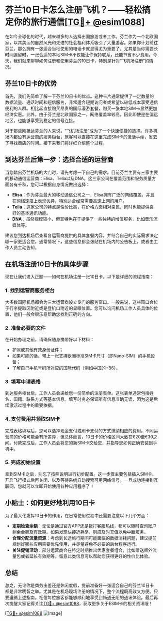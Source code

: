 # 芬兰10日卡怎么注册飞机？——轻松搞定你的旅行通信[[TG💪+ @esim1088](https://t.me/s/esim1088)]

在如今全球化的时代，越来越多的人选择出国旅游或者工作。芬兰作为一个北欧国家，以其美丽的自然风光和先进的社会福利体系吸引了大量游客。如果你计划前往芬兰，那么拥有一张适合当地使用的电话卡就显得尤为重要了。尤其是当你需要长时间逗留时，一张合适的本地SIM卡不仅能让你保持联系，还能节省不少费用。今天，我们就来聊聊如何注册和使用芬兰的10日卡，特别是针对“飞机场注册”的情况。

## 芬兰10日卡的优势

首先，我们先简单了解一下芬兰10日卡的优点。这种卡片通常提供了一定数量的数据流量、通话时间和短信服务，非常适合短期访问者或希望以较低成本享受通信便利的人群。相比起直接购买昂贵的国际漫游套餐，购买一张本地SIM卡显然更加经济实惠。此外，由于芬兰是北欧国家之一，网络覆盖率较高，因此即使是在偏远地区，也能够享受到稳定的信号连接。

对于那些刚抵达芬兰的人来说，“飞机场注册”成为了一个快速便捷的选择。许多机场内都设有运营商的服务柜台，旅客可以直接在这里完成SIM卡的激活手续，省去了寻找商店的时间。接下来我们将详细介绍整个过程。

## 到达芬兰后第一步：选择合适的运营商

当您踏出芬兰机场的大门时，请先考虑一下自己的需求。目前芬兰主要有三家主要的移动通信运营商：Elisa、Telia以及DNA。这三家公司在覆盖范围和服务质量方面各有千秋，您可以根据自身情况做出选择：

- **Elisa**：作为芬兰最大的移动通信公司之一，Elisa拥有广泛的网络覆盖，并且在网络速度上表现优异，特别适合经常需要高速上网的用户。
- **Telia**：这家公司的特点是性价比高，在价格方面相对亲民，同时也能提供良好的基本通讯功能。
- **DNA**：虽然规模较小，但其特色在于提供了一些独特的增值服务，比如音乐流媒体等。

建议您到达机场后查看各运营商提供的具体套餐内容，并结合自己的实际需求决定哪一家更适合您。通常情况下，这些信息都会张贴在机场内的公告板上，或者由工作人员主动告知。

## 在机场注册10日卡的具体步骤

现在让我们进入正题——如何在机场注册一张10日卡。以下是详细的流程指南：

### 1. 找到运营商服务柜台

大多数国际机场都会为三大运营商设立专门的服务窗口。一般来说，这些窗口会位于行李提取区附近或是登机口附近的显眼位置。您可以询问机场工作人员具体的位置，他们一般会很乐意帮助您找到正确的方向。

### 2. 准备必要的文件

在开始办理之前，请确保随身携带好以下材料：
- 护照或其他有效身份证件；
- 如果可能的话，带上一张支持欧洲标准SIM卡尺寸（即Nano-SIM）的手机设备；
- 了解自己手机号码所对应的国际代码（例如中国的+86）。

### 3. 填写申请表格

到达服务柜台后，工作人员会递给您一份简单的注册表单。这张表单通常包括姓名、国籍、联系方式等基本信息。填写时务必保证所有信息准确无误，因为这是后续激活过程中的重要依据。

### 4. 支付费用并领取SIM卡

完成表格填写后，您可以选择现金支付或刷卡支付的方式缴纳相应的费用。不同运营商的价格可能会有所差异，但总体而言，10日卡的价格区间大致在€20至€30之间。付款完成后，工作人员会将您的新SIM卡交给您，并指导您如何正确安装到手机中。

### 5. 完成初始设置

拿到SIM卡之后，别忘了按照说明进行初步配置。这一步骤主要包括插入SIM卡、开启飞行模式后再关闭、以及等待系统自动搜索可用网络信号。一旦成功连接到互联网，您就可以立即开始使用各种应用程序了！

## 小贴士：如何更好地利用10日卡

为了最大化发挥10日卡的作用，在日常使用过程中还需要注意以下几个方面：

- **定期检查余额**：无论是通过官方APP还是拨打客服热线，都可以随时查询账户剩余金额及有效期。如果发现快接近耗尽，则应及时充值以免中断服务。
- **合理分配流量资源**：考虑到长途旅行期间可能面临的数据消耗问题，建议提前规划好哪些应用需要优先使用，并尽量避免不必要的后台程序运行。
- **关注促销活动**：部分运营商会在特定时期推出优惠套餐组合，比如赠送额外流量包或者延长有效期等。留意此类信息可以帮助您获得更好的性价比体验。

## 总结

总之，无论你是商务出差还是休闲度假，提前准备好一张适合自己的芬兰10日卡都是非常明智之举。尤其是在机场现场注册的情况下，整个流程既高效又方便。只要遵循上述指南，相信每位旅客都能够顺利地享受到畅通无阻的通讯体验。最后再次提醒大家记得关注[TG💪+ @esim1088](https://t.me/s/esim1088)，获取更多关于ESIM卡的相关资讯哦！

[[TG💪+ @esim1088](https://t.me/s/esim1088) ![Image](https://i.postimg.cc/4NQfJmqS/Snipaste-2025-05-13-00-14-12.png)]